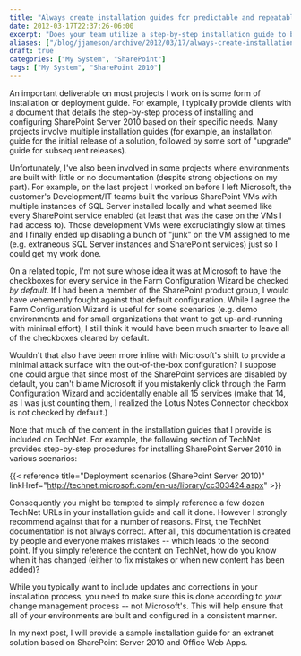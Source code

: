 ```yaml
---
title: "Always create installation guides for predictable and repeatable deployments"
date: 2012-03-17T22:37:26-06:00
excerpt: "Does your team utilize a step-by-step installation guide to build and deploy various environments, or do the Development, Test, and Release Management folks simply \"wing it\"? I certainly hope it's not the latter."
aliases: ["/blog/jjameson/archive/2012/03/17/always-create-installation-guides-for-predictable-and-repeatable-deployments.aspx"]
draft: true
categories: ["My System", "SharePoint"]
tags: ["My System", "SharePoint 2010"]
---
```


An important deliverable on most projects I work on is some form of installation
or deployment guide. For example, I typically provide clients with a document
that details the step-by-step process of installing and configuring SharePoint
Server 2010 based on their specific needs. Many projects involve multiple
installation guides (for example, an installation guide for the initial release
of a solution, followed by some sort of "upgrade" guide for subsequent
releases).

Unfortunately, I've also been involved in some projects where environments are
built with little or no documentation (despite strong objections on my part).
For example, on the last project I worked on before I left Microsoft, the
customer's Development/IT teams built the various SharePoint VMs with multiple
instances of SQL Server installed locally and what seemed like every SharePoint
service enabled (at least that was the case on the VMs I had access to). Those
development VMs were excruciatingly slow at times and I finally ended up
disabling a bunch of "junk" on the VM assigned to me (e.g. extraneous SQL Server
instances and SharePoint services) just so I could get my work done.

On a related topic, I'm not sure whose idea it was at Microsoft to have the
checkboxes for every service in the Farm Configuration Wizard be checked *by
default*. If I had been a member of the SharePoint product group, I would have
vehemently fought against that default configuration. While I agree the Farm
Configuration Wizard is useful for some scenarios (e.g. demo environments and
for small organizations that want to get up-and-running with minimal effort), I
still think it would have been much smarter to leave all of the checkboxes
cleared by default.

Wouldn't that also have been more inline with Microsoft's shift to provide a
minimal attack surface with the out-of-the-box configuration? I suppose one
could argue that since most of the SharePoint services are disabled by default,
you can't blame Microsoft if you mistakenly click through the Farm Configuration
Wizard and accidentally enable all 15 services (make that 14, as I was just
counting them, I realized the Lotus Notes Connector checkbox is not checked by
default.)

Note that much of the content in the installation guides that I provide is
included on TechNet. For example, the following section of TechNet provides
step-by-step procedures for installing SharePoint Server 2010 in various
scenarios:

{{< reference title="Deployment scenarios (SharePoint Server 2010)"
linkHref="http://technet.microsoft.com/en-us/library/cc303424.aspx" >}}

Consequently you might be tempted to simply reference a few dozen TechNet URLs
in your installation guide and call it done. However I strongly recommend
against that for a number of reasons. First, the TechNet documentation is not
always correct. After all, this documentation is created by people and everyone
makes mistakes -- which leads to the second point. If you simply reference the
content on TechNet, how do you know when it has changed (either to fix mistakes
or when new content has been added)?

While you typically want to include updates and corrections in your installation
process, you need to make sure this is done according to *your* change
management process -- not Microsoft's. This will help ensure that all of your
environments are built and configured in a consistent manner.

In my next post, I will provide a sample installation guide for an extranet
solution based on SharePoint Server 2010 and Office Web Apps.


